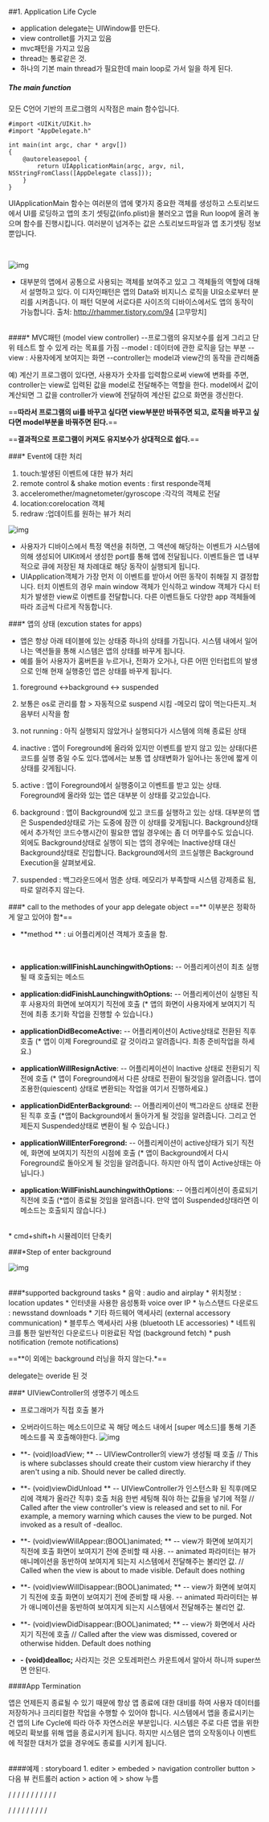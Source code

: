 ##1.  Application Life Cycle
* application delegate는 UIWindow를 만든다.
* view controllet를 가지고 있음
* mvc패턴을 가지고 있음
* thread는 통로같은 것. 
* 하나의 기본 main thread가 필요한데 main loop로 가서 일을 하게 된다.

##### The main function
모든 C언어 기반의 프로그램의 시작점은 main 함수입니다.
```
#import <UIKit/UIKit.h>
#import "AppDelegate.h"
 
int main(int argc, char * argv[])
{
    @autoreleasepool {
        return UIApplicationMain(argc, argv, nil, NSStringFromClass([AppDelegate class]));
    }
}

```
UIApplicationMain 함수는 여러분의 앱에 몇가지 중요한 객체를 생성하고 스토리보드에서 UI를 로딩하고 앱의 초기 셋팅값(info.plist)을 불러오고 앱을 Run loop에 올려 놓으며 함수를 진행시킵니다. 여러분이 넘겨주는 값은 스토리보드파일과 앱 초기셋팅 정보 뿐입니다.


<br>

![img](https://developer.apple.com/library/content/documentation/iPhone/Conceptual/iPhoneOSProgrammingGuide/Art/core_objects_2x.png)
* 대부분의 앱에서 공통으로 사용되는 객체를 보여주고 있고 그 객체들의 역할에 대해서 설명하고 있다.
이 디자인패턴은 앱의 Data와 비지니스 로직을 UI요소로부터 분리를 시켜줍니다. 이 패턴 덕분에 서로다른 사이즈의 디바이스에서도 앱의 동작이 가능합니다.
출처: http://rhammer.tistory.com/94 [고무망치]


<br>
####* MVC패턴 (model view controller)
--프로그램의 유지보수를 쉽게 그리고 단위 테스트 할 수 있게 라는 목표를 가짐
--model : 데이터에 관한 로직을 담는 부분
--view : 사용자에게 보여지는 화면
--controller는 model과 view간의 동작을 관리해줌

예)
계산기 프로그램이 있다면, 사용자가 숫자를 입력함으로써 view에 변화를 주면, controller는 view로 입력된 값을 model로 전달해주는 역할을 한다. model에서 값이 계산되면 그 값을 controller가 view에 전달하여 계산된 값으로 화면을 갱신한다. 

==**따라서 프로그램의 ui를 바꾸고 싶다면 view부분만 바꿔주면 되고, 로직을 바꾸고 싶다면 model부분을 바꿔주면 된다.**==

==**결과적으로 프로그램이 커져도 유지보수가 상대적으로 쉽다.**==






###* Event에 대한 처리
1. touch:발생된 이벤트에 대한 뷰가 처리
2. remote control & shake motion events : first responde객체
3. acceleromether/magnetometer/gyroscope :각각의 객체로 전달
4. location:corelocation 객체
5. redraw :업데이트를 원하는 뷰가 처리

![img](http://cfile23.uf.tistory.com/image/26767C3E569215E00EF1E3)
* 사용자가 디바이스에서 특정 액션을 취하면, 그 액션에 해당하는 이벤트가 시스템에 의해 생성되어 UIKit에서 생성한 port를 통해 앱에 전달됩니다. 이벤트들은 앱 내부적으로 큐에 저장된 채 차례대로 해당 동작이 실행되게 됩니다.
*  UIApplication객체가 가장 먼저 이 이벤트를 받아서 어떤 동작이 취해질 지 결정합니다. 터치 이벤트의 경우 main window 객체가 인식하고 window 객체가 다시 터치가 발생한 view로 이벤트를 전달합니다. 다른 이벤트들도 다양한 app 객체들에 따라 조금씩 다르게 작동합니다.



###* 앱의 상태  (excution states for apps)
* 앱은 항상 아래 테이블에 있는 상태중 하나의 상태를 가집니다. 시스템 내에서 일어나는 액션들을 통해 시스템은 앱의 상태를 바꾸게 됩니다. 
* 예를 들어 사용자가 홈버튼을 누르거나, 전화가 오거나, 다른 어떤 인터럽트의 발생으로 인해 현재 실행중인 앱은 상태를 바꾸게 됩니다.


1. foreground <->background <-> suspended

2. 보통은 os로 관리를 함 > 자동적으로 suspend 시킴 -메모리 많이 먹는다든지..처음부터 시작을 함

3. not running : 아직 실행되지 않았거나 실행되다가 시스템에 의해 종료된 상태 

4. inactive : 앱이 Foreground에 올라와 있지만 이벤트를 받지 않고 있는 상태(다른 코드를 실행 중일 수도 있다.앱에서는 보통 앱 상태변화가 일어나는 동안에 짧게 이 상태를 갖게됩니다. 

5. active : 앱이 Foreground에서 실행중이고 이벤트를 받고 있는 상태. Foreground에 올라와 있는 앱은 대부분 이 상태를 갖고있습니다. 


6. background : 앱이 Background에 있고 코드를 실행하고 있는 상태. 대부분의 앱은 Suspended상태로 가는 도중에 잠깐 이 상태를 갖게됩니다. Background상태에서 추가적인 코드수행시간이 필요햔 앱일 경우에는 좀 더 머무를수도 있습니다. 외에도 Background상태로 실행이 되는 앱의 경우에는 Inactive상태 대신 Background상태로 진입합니다. Background에서의 코드실행은 Background Execution을 살펴보세요.



7. suspended : 백그라운드에서 멈춘 상태. 메모리가 부족할때 시스템 강제종료 됨, 따로 알려주지 않는다.


###* call to the methodes of your app delegate object
==** 이부분은 정확하게 알고 있어야 함*==

* **method **
: ui 어플리케이션 객체가 호출을 함.

<br>

* **application:willFinishLaunchingwithOptions:**
-- 어플리케이션이 최초 실행될 때 호출되는 메소드

* **application:didFinishLaunchingwithOptions:**
-- 어플리케이션이 실행된 직후 사용자의 화면에 보여지기 직전에 호출
(* 앱의 화면이 사용자에게 보여지기 직전에 최종 초기화 작업을 진행할 수 있습니다.)


* **applicationDidBecomeActive:**
-- 어플리케이션이 Active상태로 전환된 직후 호출
(* 앱이 이제 Foreground로 갈 것이라고 알려줍니다. 최종 준비작업을 하세요.)

* **applicationWillResignActive**:
-- 어플리케이션이 Inactive 상태로 전환되기 직전에 호출
(* 앱이 Foreground에서 다른 상태로 전환이 될것임을 알려줍니다. 앱이 조용한(quiescent) 상태로 변환되는 작업을 여기서 진행하세요.)

* **applicationDidEnterBackground:**
-- 어플리케이션이 백그라운드 상태로 전환된 직후 호출
(*앱이 Background에서 돌아가게 될 것임을 알려줍니다. 그리고 언제든지 Suspended상태로 변환이 될 수 있습니다.)
* **applicationWillEnterForegrond:**
-- 어플리케이션이 active상태가 되기 직전에, 화면에 보여지기 직전의 시점에 호출
(* 앱이 Background에서 다시 Foreground로 돌아오게 될 것임을 알려줍니다. 하지만 아직 앱이 Active상태는 아닙니다.)

* **application:WillFinishLaunchingwithOptions**:
-- 어플리케이션이 종료되기 직전에 호출
(*앱이 종료될 것임을 알려줍니다. 만약 앱이 Suspended상태라면 이 메소드는 호출되지 않습니다.)



<br>
* cmd+shift+h 시뮬레이터 단축키

###*Step of enter background


![img](https://developer.apple.com/library/content/documentation/iPhone/Conceptual/iPhoneOSProgrammingGuide/Art/app_launch_bg_2x.png)


<br>
###*supported background tasks
* 음악 : audio and airplay
* 위치정보 : location updates
* 인터넷을 사용한 음성통화 voice over IP
* 뉴스스탠드 다운로드 : newsstand downloads 
* 기타 하드웨어 액세사리 (external accessory communication)
* 블루투스 액세사리 사용 (bluetooth LE accessories)
* 네트워크를 통한 일반적인 다운로드나 미완료된 작업 (background fetch)
* push notification (remote notifications)

==**이 외에는  background 러닝을 하지 않는다.*==

delegate는 
overide 된 것

###* UIViewController의 생명주기 메소드
* 프로그래머가 직접 호출 불가
* 오버라이드하는 메소드이므로 꼭 해당 메소드 내에서 [super 메소드]를 통해 기존 메소드를 꼭 호출해야한다.
![img](https://cdn-images-1.medium.com/max/800/1*etDLgjBamDJoiaM3_hie9A.png)

* **- (void)loadView; **
-- UIViewController의 view가 생성될 때 호출
// This is where subclasses should create their custom view hierarchy if they aren't using a nib. Should never be called directly.

* **- (void)viewDidUnload **
-- UIViewController가 인스턴스화 된 직후(메모리에 객체가 올라간 직후) 호출 처음 한번 세팅해 줘야 하는 값들을 넣기에 적절
// Called after the view controller's view is released and set to nil. For example, a memory warning which causes the view to be purged. Not invoked as a result of -dealloc.

* **- (void)viewWillAppear:(BOOL)animated;  **
-- view가 화면에 보여지기 직전에 호출 화면이 보여지기 전에 준비할 때 사용.
-- animated 파라미터는 뷰가 애니메이션을 동반하여 보여지게 되는지 시스템에서 전달해주는 불리언 값.
// Called when the view is about to made visible. Default does nothing

* **- (void)viewWillDisappear:(BOOL)animated;  **
-- view가 화면에 보여지기 직전에 호출 화면이 보여지기 전에 준비할 때 사용.
-- animated 파라미터는 뷰가 애니메이션을 동반하여 보여지게 되는지 시스템에서 전달해주는 불리언 값.

* **- (void)viewDidDisappear:(BOOL)animated;  **
-- view가 화면에서 사라지기 직전에 호출
// Called after the view was dismissed, covered or otherwise hidden. Default does nothing

* **- (void)dealloc;**
사라지는 것은 오토레퍼런스 카운트에서 알아서 하니까 super쓰면 안된다.



####App Termination

앱은 언제든지 종료될 수 있기 때문에 항상 앱 종료에 대한 대비를 하여 사용자 데이터를 저장하거나 크리티컬한 작업을 수행할 수 있어야 합니다. 시스템에서 앱을 종료시키는 건 앱의 Life Cycle에 따라 아주 자연스러운 부분입니다. 시스템은 주로 다른 앱을 위한 메모리 확보를 위해 앱을 종료시키게 됩니다. 하지만 시스템은 앱의 오작동이나 이벤트에 적절한 대처가 없을 경우에도 종료를 시키게 됩니다.




<br>
####예제 : storyboard
1. editer > embeded > navigation controller
button > 다음 뷰 컨트롤러 action > action 에 > show 누름






/
/
/
/
/
/
/
/
/
/
/

/
/
/
/
/
/
/
/
/



